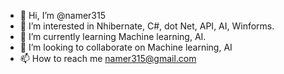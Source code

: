 - 👋 Hi, I’m @namer315
- 👀 I’m interested in Nhibernate, C#, dot Net, API, AI, Winforms.
- 🌱 I’m currently learning Machine learning, AI.
- 💞️ I’m looking to collaborate on Machine learning, AI
- 📫 How to reach me namer315@gmail.com

<!---
namer315/namer315 is a ✨ special ✨ repository because its `README.md` (this file) appears on your GitHub profile.
You can click the Preview link to take a look at your changes.
--->
